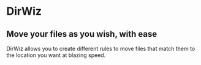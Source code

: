 # DirWiz
## Move your files as you wish, with ease

DirWiz allows you to create different rules to move files that match them to the location you want at blazing speed.